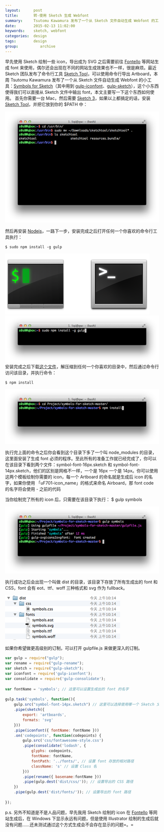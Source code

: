 ```yaml
---
layout:      post
title:       转-使用 Sketch 生成 Webfont
summary:     Tsutomu Kawamura 发布了一个从 Sketch 文件自动生成 Webfont 的工具，这使得我们可以直接从 Sketch 文件中输出 font
date:        2015-02-13 11:02:00
keywords:    sketch, webfont
categories:  design
tags:        design
group:          archive
---
```

早先使用 Sketch 绘制一些 icon，导出成为 SVG 之后需要前往 [Fontello][1] 等网站生成 font 来使用，偶尔还会出现在不同的网站生成效果也不一样，很是麻烦。最近 Sketch 团队发布了命令行工具 [Sketch Tool][2]，可以使用命令行导出 Artboard，本周 Tsutomu Kawamura 发布了一个从 Sketch 文件自动生成 Webfont 的小工具：[Symbols for Sketch][3]（其中用到 [gulp-iconfont][4]、[gulp-sketch][5]），这个小东西使得我们可以直接从 Sketch 文件中输出 font，本文主要写一下这个东西如何使用。
首先你需要一台 Mac，然后需要 [Sketch 3][6]，如果以上都搞定的话，安装 [Sketch Tool][7]，并把它放到你的 $PATH 中：

![1.png](../../images/sketch2font/1.png)

然后再安装 [Nodejs][8]，一路下一步，安装完成之后打开任何一个你喜欢的命令行工具执行：

	$ sudo npm install -g gulp

![2.png](../../images/sketch2font/2.png)
![3.png](../../images/sketch2font/3.png)
安装完成之后下载[这个文件][9]，解压缩到任何一个你喜欢的目录中，然后通过命令行访问该目录，并执行命令：

	$ npm install

![4.png](../../images/sketch2font/4.png)

执行完上面的命令之后你会看到这个目录下多了一个叫 node\_modules 的目录，这里面安装了生成 font 必须的程序。至此所有的准备工作就已经完成了，你可以在该目录下看到两个文件：symbol-font-16px.sketch 和 symbol-font-14px.sketch，他们的区别是网格不一样，一个是 16px 一个是 14px。你可以使用这两个模板绘制你需要的 icon，每一个 Artboard 的命名就是生成后 icon 的名字，如果你使用 「uF701-icon\_name」的格式来命名 Airboard，那 font code 的名字将会使用 - 之前的代码

当你绘制完了所有的 icon 后，只需要在该目录下执行：
	$ gulp symbols

![5.png](../../images/sketch2font/5.png)

执行成功之后会出现一个叫做 dist 的目录，该目录下存放了所有生成出的 font 和 CSS，font 会有 eot、ttf、woff 三种格式和 svg 作为 fullback。

![6.png](../../images/sketch2font/6.png)

如果你希望做更高级别的订制，可以打开 gulpfile.js 来做更深入的订制。

``` js
var gulp = require("gulp");
var rename = require("gulp-rename");
var sketch = require("gulp-sketch");
var iconfont = require('gulp-iconfont');
var consolidate = require('gulp-consolidate');

var fontName = 'symbols'; // 这里可以设置生成出的 font 的名字

gulp.task('symbols', function(){
	gulp.src("symbol-font-14px.sketch") // 这里可以选择使用哪一个 Sketch 文件
	.pipe(sketch({
		export: 'artboards',
		formats: 'svg'
	}))
	.pipe(iconfont({ fontName: fontName }))
	.on('codepoints', function(codepoints) {
		gulp.src('css/fontawesome-style.css')
		.pipe(consolidate('lodash', {
			glyphs: codepoints,
			fontName: fontName,
			fontPath: '../fonts/', // 设置 font 存放的相对路径
			className: 's' // 设置 Class 名
		}))
		.pipe(rename({ basename:fontName }))
		.pipe(gulp.dest('dist/css/')); // 设置导出的 CSS 路径
	})
	.pipe(gulp.dest('dist/fonts/')); // 设置导出的 font 路径

});
```

p.s. 另外不知道是不是人品问题，早先我用 Sketch 绘制的 icon 在 [Fontello][10] 等网站生成后，在 Windows 下显示永远有问题，但是使用 Illustrator 绘制的生成后就没有问题……还未测试通过这个方式生成会不会存在显示的问题=。=

[1]:	http://fontello.com/ "Fontello"
[2]:	http://bohemiancoding.com/sketch/tool/ "Sketch Tool"
[3]:	https://github.com/cognitom/symbols-for-sketch "Symbol for sketch"
[4]:	https://github.com/nfroidure/gulp-iconfont
[5]:	https://github.com/cognitom/gulp-sketch
[6]:	https://itunes.apple.com/us/app/sketch/id852320343?mt=12 "sketch3"
[7]:	http://bohemiancoding.com/sketch/tool/ "sketh tool"
[8]:	http://nodejs.org/ "node js"
[9]:	https://github.com/cognitom/symbols-for-sketch/archive/master.zip
[10]:	http://fontello.com/